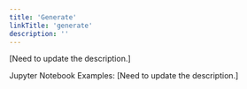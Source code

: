 ```yaml
---
title: 'Generate'
linkTitle: 'generate'
description: ''
---
```


[Need to update the description.]

Jupyter Notebook Examples:
[Need to update the description.]